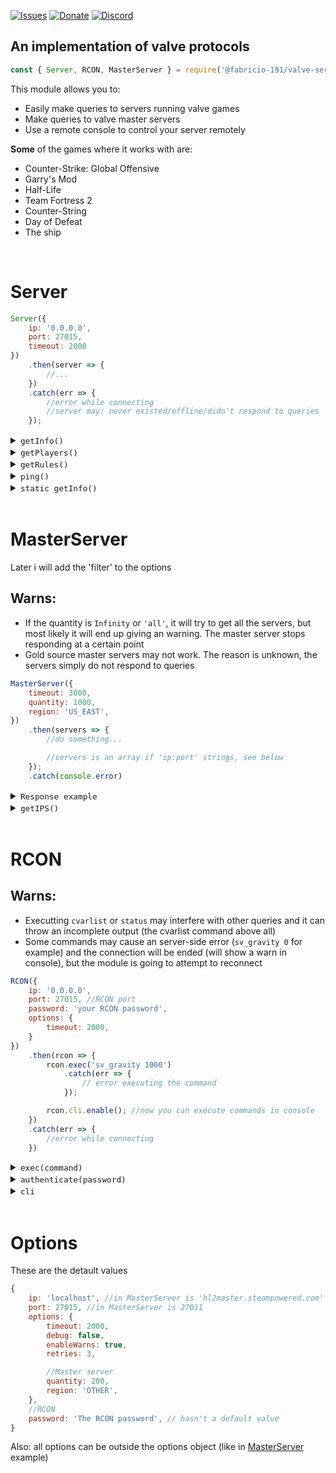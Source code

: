 <style>
details summary {
   font-size: 15px;
}
</style>

[![Issues](https://img.shields.io/github/issues/Fabricio-191/valve-server-query?style=for-the-badge)](https://github.com/Fabricio-191/valve-server-query/issues)
[![Donate](https://img.shields.io/badge/donate-patreon-F96854.svg?style=for-the-badge)](https://www.patreon.com/fabricio_191)
[![Discord](https://img.shields.io/discord/555535212461948936?style=for-the-badge&color=7289da)](https://discord.gg/zrESMn6)  
<!--
[![License](https://img.shields.io/github/license/Fabricio-191/valve-server-query?color=white&style=for-the-badge)](https://github.com/Fabricio-191/valve-server-query/blob/master/LICENSE)
[![NPM](https://nodei.co/npm/@fabricio-191/valve-server-query.png?downloads=true&downloadRank=true&stars=true)](https://www.npmjs.com/package/@fabricio-191/valve-server-query)
-->
## An implementation of valve protocols

```js
const { Server, RCON, MasterServer } = require('@fabricio-191/valve-server-query');
```

This module allows you to: 
* Easily make queries to servers running valve games
* Make queries to valve master servers
* Use a remote console to control your server remotely

**Some** of the games where it works with are:

* Counter-Strike: Global Offensive
* Garry's Mod
* Half-Life
* Team Fortress 2
* Counter-String
* Day of Defeat
* The ship

</br>

# Server

```js
Server({
	ip: '0.0.0.0',
	port: 27015,
	timeout: 2000
})
	.then(server => {
		//...
	})
	.catch(err => {
		//error while connecting 
		//server may: never existed/offline/didn't respond to queries
	});
```
<details>
<summary><code>getInfo()</code></summary>

Performs an [A2S_INFO](https://developer.valvesoftware.com/wiki/Server_queries#A2S_INFO) query to the server

```js
server.getInfo()
	.then(info => {
		console.log(info);
	})
	.catch(err => {
		//...
	});
```

Info can be something like this:

```js
{
	address: '192.223.30.25:27015',
	ping: 222, //i think ping is not working well
	protocol: 17,
	goldSource: false,
	name: '[Raidboss] Private KZ/Climb [GOKZ |Global | VIP/Whitelist Only]',
	map: 'kz_frozen_go',
	folder: 'csgo',
	game: 'Counter-Strike: Global Offensive',
	appID: 730n,
	players: { online: 3, max: 10, bots: 3 },
	type: 'dedicated',
	OS: 'linux',
	visibility: 'public',
	VAC: true,
	version: '1.37.6.9',
	//data after this may not be present
	port: 27015,
	steamID: 85568392922144671n,
	tv: {
		port: 27020,
		name: 'RaidbossTV'
	},
	keywords: [
		'empty',       '5v5',
		'boss',        'casual',
		'climb',       'comp',
		'competitive', 'esea',
		'faceit',      'gloves',
		'knife',       'kreedz',
		'kz',          'ladder',
		'priz',        'pub',
		'pug',         'raid',
		'raidboss',    'rank',
		'ranks',       'st'
	],
	gameID: 730n
}
```
</details>

<details>
<summary><code>getPlayers()</code></summary>

Performs an [A2S_PLAYER](https://developer.valvesoftware.com/wiki/Server_queries#A2S_PLAYER) query to get the list of players in the server

Example:

```js
[
	{
		index: 0,
		name: 'kritikal',
		score: 0,
		timeOnline: Time {
			hours: 0,
			minutes: 10,
			seconds: 25,
			start: 2021-03-20T02:46:28.267Z, //Date
			raw: 625.2186279296875
		}
	},
	{
		index: 0,
		name: 'dmx;',
		score: 0,
		timeOnline: Time {
			hours: 0,
			minutes: 10,
			seconds: 25,
			start: 2021-03-20T02:46:28.267Z,
			raw: 625.0791625976562
		}
	},
	{
		index: 0,
		name: 'fenakz',
		score: 0,
		timeOnline: Time {
			hours: 0,
			minutes: 10,
			seconds: 21,
			start: 2021-03-20T02:46:28.271Z,
			raw: 621.9488525390625
		}
	},
	{
		index: 0,
		name: '[JC] Master-cba',
		score: 0,
		timeOnline: Time {
			hours: 0,
			minutes: 10,
			seconds: 15,
			start: 2021-03-20T02:46:28.278Z,
			raw: 615.4395751953125
		}
	},
	{
		index: 0,
		name: 'sAIONARAH34! [pw] ⚓✵♣',
		score: 1,
		timeOnline: Time {
			hours: 0,
			minutes: 10,
			seconds: 1,
			start: 2021-03-20T02:46:28.292Z,
			raw: 601.7681274414062
		}
	},
	{
		index: 0,
		name: 'INFRA-',
		score: 0,
		timeOnline: Time {
			hours: 0,
			minutes: 9,
			seconds: 50,
			start: 2021-03-20T02:46:28.303Z,
			raw: 590.30859375
		}
	},
	{
		index: 0,
		name: 'Agente86',
		score: 1,
		timeOnline: Time {
			hours: 0,
			minutes: 9,
			seconds: 0,
			start: 2021-03-20T02:46:28.353Z,
			raw: 540.4190063476562
		}
	}
]
```

If the game is `The Ship` every player will have 2 extra properties `deaths` and `money`

> The `time` class has an personalized `toString()` and `@@toPrimitive` methods

</details>

<details>
<summary><code>getRules()</code></summary>

Makes an [A2S_RULES](https://developer.valvesoftware.com/wiki/Server_queries#A2S_RULES) query to the server

(this changes a lot between servers)

Example:

```js
{
    bot_quota: 0,
    coop: 0,
    cssdm_enabled: 0,
    cssdm_ffa_enabled: 0,
    cssdm_version: '2.1.6-dev',
    deathmatch: 1,
    decalfrequency: 10,
    gungame_enabled: 1,
    metamod_version: '1.10.7-devV',
    mp_allowNPCs: 1,
    mp_autocrosshair: 1,
    mp_autoteambalance: 1,
    mp_c4timer: 35,
    mp_disable_respawn_times: 0,
    mp_fadetoblack: 0,
    mp_falldamage: 0,
    mp_flashlight: 1,
    mp_footsteps: 1,
    mp_forceautoteam: 0,
    mp_forcerespawn: 1,
    mp_fraglimit: 0,
    mp_freezetime: 1,
    mp_friendlyfire: 0,
    mp_holiday_nogifts: 0,
    mp_hostagepenalty: 13,
    mp_limitteams: 2,
    mp_match_end_at_timelimit: 0,
    mp_maxrounds: 0,
    mp_respawnwavetime: 10,
    mp_roundtime: 9,
    mp_scrambleteams_auto: 1,
    mp_scrambleteams_auto_windifference: 2,
    mp_stalemate_enable: 0,
    mp_stalemate_meleeonly: 0,
    mp_startmoney: 800,
    mp_teamlist: 'hgrunt;scientist',
    mp_teamplay: 0,
    mp_timelimit: 18,
    mp_tournament: 0,
    mp_weaponstay: 0,
    mp_winlimit: 0,
    nextlevel: '',
    r_AirboatViewDampenDamp: 1,
    r_AirboatViewDampenFreq: 7,
    r_AirboatViewZHeight: 0,
    r_JeepViewDampenDamp: 1,
    r_JeepViewDampenFreq: 7,
    r_JeepViewZHeight: 10,
    r_VehicleViewDampen: 1,
    scc_version: '2.0.0',
    sm_advertisements_version: 0.6,
    sm_allchat_version: '1.1.1',
    sm_cannounce_version: 1.8,
    sm_ggdm_version: '1.8.0',
    sm_gungamesm_version: '1.2.16.0',
    sm_nextmap: 'gg_toon_poolday',
    sm_noblock: 1,
    sm_playersvotes_version: '1.5.0',
    sm_quakesounds_version: 1.8,
    sm_resetscore_version: '2.6.0',
    sm_show_damage_version: '1.0.7',
    sm_vbping_version: 1.4,
    sourcemod_version: '1.10.0.6482',
    sv_accelerate: 5,
    sv_airaccelerate: 10,
    sv_allowminmodels: 1,
    sv_alltalk: 1,
    sv_bounce: 0,
    sv_cheats: 0,
    sv_competitive_minspec: 0,
    sv_contact: 'linkinaz0@vtr.net',
    sv_enableboost: 0,
    sv_enablebunnyhopping: 0,
    sv_footsteps: 1,
    sv_friction: 4,
    sv_gravity: 800,
    sv_maxspeed: 320,
    sv_maxusrcmdprocessticks: 24,
    sv_noclipaccelerate: 5,
    sv_noclipspeed: 5,
    sv_nostats: 0,
    sv_password: 0,
    sv_pausable: 0,
    sv_rollangle: 0,
    sv_rollspeed: 200,
    sv_specaccelerate: 5,
    sv_specnoclip: 1,
    sv_specspeed: 3,
    sv_steamgroup: '',
    sv_stepsize: 18,
    sv_stopspeed: 75,
    sv_tags: 'alltalk',
    sv_voiceenable: 1,
    sv_vote_quorum_ratio: 0.6,
    sv_wateraccelerate: 10,
    sv_waterfriction: 1,
    tf_arena_max_streak: 3,
    tf_arena_preround_time: 10,
    tf_arena_round_time: 0,
    tf_arena_use_queue: 1,
    tv_enable: 0,
    tv_password: 0,
    tv_relaypassword: 0
  }
```
</details>

<details>
<summary><code>ping()</code></summary>

Performs an [A2A_PING](https://developer.valvesoftware.com/wiki/Server_queries#A2A_PING) query into the server

The `getInfo` response contains the server ping, so this is not necessary

> This is a deprecated feature of source servers, may not work

A warn in console will be shown (you can disable it by using `{ enableWarns: false }`, see [below](#options))

```js
server.ping()
	.then(ping => {
		console.log(ping); // 214
	})
	.catch(console.error)
```
</details>


<details>
<summary><code>static getInfo()</code></summary>
The difference is that it does not require the extra step of connection

Returns a promise that is resolved in an object with the server information, example:


```js
const { Server } = require('@fabricio-191/valve-server-query');

Server.getInfo({
	ip: '0.0.0.0',
	port: 27015,
})
	.then(console.log)
	.catch(console.error);
```
</details>

<br/>

# MasterServer

Later i will add the 'filter' to the options

## Warns: 
* If the quantity is `Infinity` or `'all'`, it will try to get all the servers, but most likely it will end up giving an warning. The master server stops responding at a certain point
* Gold source master servers may not work. The reason is unknown, the servers simply do not respond to queries

```js
MasterServer({
    timeout: 3000,
    quantity: 1000,
    region: 'US_EAST',
})
    .then(servers => {
        //do something...

		//servers is an array if 'ip:port' strings, see below
    });
    .catch(console.error)
```
<details>
<summary><code>Response example</code></summary>

```js
[
  '45.225.92.87:27015',    '186.183.88.7:27015',    '200.35.158.178:27050',
  '200.35.158.178:27060',  '200.35.158.117:27000',  '200.35.158.117:29988',
  '200.35.158.117:29005',  '200.35.158.117:27050',  '200.35.158.117:29000',
  '190.171.168.35:27020',  '201.238.240.242:26915', '201.238.240.242:27219',
  '201.238.240.242:27206', '201.238.240.242:27220', '201.238.240.242:27203',
  '201.238.240.242:27218', '201.238.240.242:27208', '201.238.240.242:27212',
  '201.238.240.242:27209', '201.238.240.242:27210', '201.238.240.242:26914',
  '201.238.240.242:27213', '201.238.240.242:27204', '201.238.240.242:27202',
  '201.238.240.242:26912', '131.221.35.11:27046',   '131.221.35.11:27019',
  '131.221.35.11:27044',   '201.238.240.242:27205', '201.238.240.242:27214',
  '201.238.240.242:27217', '131.221.35.11:27030',   '131.221.35.11:27016',
  '201.238.240.242:27207', '201.238.240.242:27216', '201.238.240.242:26911',
  '201.238.240.242:27215', '201.238.240.242:26913', '201.238.240.242:27201',
  '201.238.240.242:27211', '190.171.168.35:27015',  '131.221.35.11:27022',
  '131.221.35.11:27040',   '131.221.35.11:27020',   '131.221.35.11:27018',
  '131.221.35.11:27026',   '131.221.35.11:27021',   '190.82.221.47:27015',
  '186.109.136.89:27015',  '131.196.2.210:27017',   '131.196.2.210:27019',
  '131.196.2.210:27025',   '190.177.84.35:27016',   '190.112.7.116:27015',
  '200.42.69.26:27015',    '186.61.108.56:27020',   '186.61.108.56:27022',
  '186.61.108.56:27021',   '186.61.108.56:27029',   '186.61.108.56:27026',
  '186.61.108.56:27030',   '45.235.98.243:27050',   '45.235.98.241:27037',
  '45.235.98.252:27065',   '45.235.98.241:27036',   '45.235.98.242:27053',
  '45.235.99.202:27100',   '45.235.98.239:27030',   '45.235.98.242:27030',
  '45.235.98.164:27019',   '45.235.98.242:27051',   '45.235.98.240:27040',
  '45.235.98.243:27045',   '190.210.8.69:27015',    '45.235.99.134:27055',
  '45.235.98.239:27040',   '45.235.98.242:27031',   '45.235.99.174:27165',
  '45.235.98.239:27050',   '45.235.98.241:27045',   '45.235.98.241:27035',
  '45.235.98.244:27057',   '45.235.98.244:27040',   '45.235.98.244:27055',
  '45.235.98.244:27056',   '45.235.98.91:27087',    '181.116.16.170:27015',
  '200.85.158.120:27015',  '190.106.146.106:27015', '190.106.146.106:27016',
  '160.20.247.46:30009',   '160.20.247.73:20008',   '160.20.247.69:20009',
  '45.235.98.240:27035',   '45.235.98.241:27029',   '45.235.99.134:27070',
  '45.235.98.252:27016',   '45.235.98.239:27090',   '45.235.98.240:27075',
  '168.195.130.13:20003',
  ...131 more items
]
```
</details>

<details>
<summary><code>getIPS()</code></summary>

```js
MasterServer.getIPS()
    .then(console.log)
    .catch(console.error)

/*
Returns an object with the master servers ips, like this: 
{
  goldSource: [ '208.64.200.118', '208.64.200.117' ],    
  source: [ '208.64.200.65', '208.64.200.39', '208.64.200.52' ]
}
*/
```

See https://developer.valvesoftware.com/wiki/Master_Server_Query_Protocol#Master_servers

> The port used in `hl2master.steampowered.com` (source) ip's is `27011` but one of them is using a different port: `27015`  
> The port numbers used by `hl1master.steampowered.com` (goldSource) can be anything between `27010` and `27013`.
</details>

<br/>

# RCON

## Warns: 
* Executting `cvarlist` or `status` may interfere with other queries and it can throw an incomplete output (the cvarlist command above all)
* Some commands may cause an server-side error (`sv_gravity 0` for example) and the connection will be ended (will show a warn in console), but the module is going to attempt to reconnect

```js
RCON({
    ip: '0.0.0.0',
    port: 27015, //RCON port
    password: 'your RCON password',
	options: {
		timeout: 2000,
	}
})
    .then(rcon => {
		rcon.exec('sv_gravity 1000')
			.catch(err => {
				// error executing the command
			});

		rcon.cli.enable(); //now you can execute commands in console
	})
    .catch(err => {
		//error while connecting
	})
``` 

<details>
<summary><code>exec(command)</code></summary>

This will work well with `server.getRules()`
```js
setInterval(() => {
	const value = Math.floor(Math.random() * 10000) - 3000;
	//value will be a number between -3000 and 6999

	rcon.exec(`sv_gravity ${value}`)
		.catch(console.error);

	//gravity will change randomly every 5 seconds
}, 5000);
```
</details>


<details>
<summary><code>authenticate(password)</code></summary>

```js

```
</details>

<details>
<summary><code>cli</code></summary>

```js
rcon.cli.enable();

rcon.cli.disable();
```
</details>

</br>

# Options

These are the detault values

```js
{
    ip: 'localhost', //in MasterServer is 'hl2master.steampowered.com'
    port: 27015, //in MasterServer is 27011
	options: {
		timeout: 2000,
		debug: false,
		enableWarns: true,
		retries: 3,

		//Master server
		quantity: 200,
		region: 'OTHER',
	},
    //RCON
    password: 'The RCON password', // hasn't a default value
}
```

Also: all options can be outside the options object (like in [MasterServer](#masterserver) example)